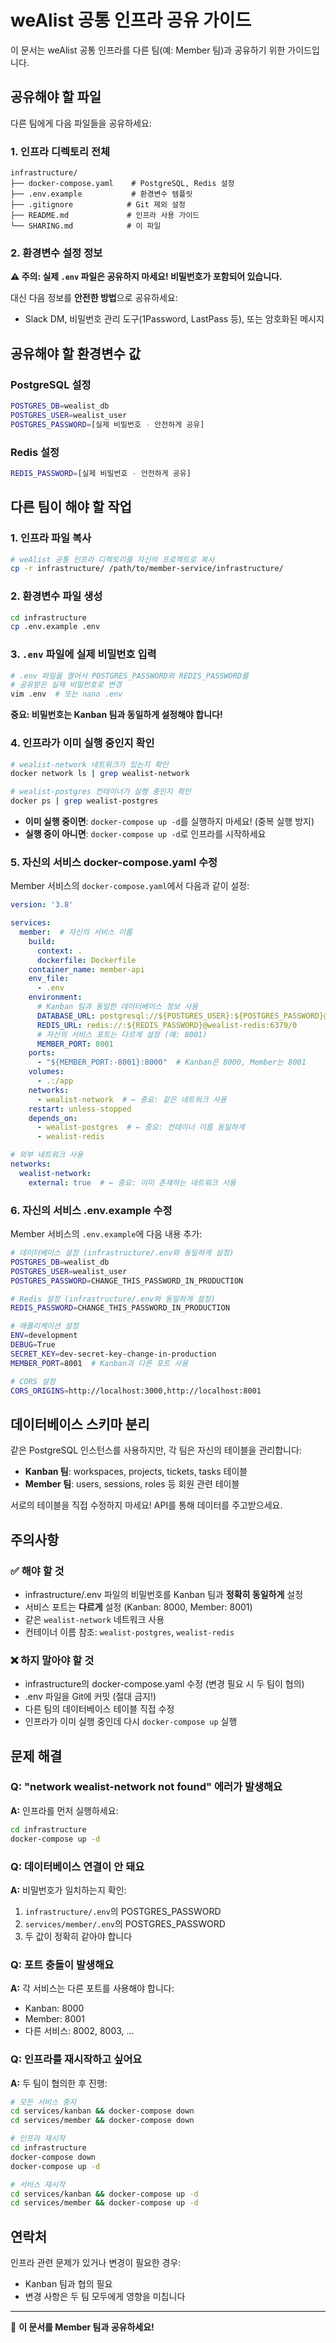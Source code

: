 # weAlist 공통 인프라 공유 가이드

이 문서는 weAlist 공통 인프라를 다른 팀(예: Member 팀)과 공유하기 위한 가이드입니다.

## 공유해야 할 파일

다른 팀에게 다음 파일들을 공유하세요:

### 1. 인프라 디렉토리 전체
```
infrastructure/
├── docker-compose.yaml    # PostgreSQL, Redis 설정
├── .env.example           # 환경변수 템플릿
├── .gitignore            # Git 제외 설정
├── README.md             # 인프라 사용 가이드
└── SHARING.md            # 이 파일
```

### 2. 환경변수 설정 정보

**⚠️ 주의: 실제 `.env` 파일은 공유하지 마세요! 비밀번호가 포함되어 있습니다.**

대신 다음 정보를 **안전한 방법**으로 공유하세요:
- Slack DM, 비밀번호 관리 도구(1Password, LastPass 등), 또는 암호화된 메시지

## 공유해야 할 환경변수 값

### PostgreSQL 설정
```bash
POSTGRES_DB=wealist_db
POSTGRES_USER=wealist_user
POSTGRES_PASSWORD=[실제 비밀번호 - 안전하게 공유]
```

### Redis 설정
```bash
REDIS_PASSWORD=[실제 비밀번호 - 안전하게 공유]
```

## 다른 팀이 해야 할 작업

### 1. 인프라 파일 복사
```bash
# weAlist 공통 인프라 디렉토리를 자신의 프로젝트로 복사
cp -r infrastructure/ /path/to/member-service/infrastructure/
```

### 2. 환경변수 파일 생성
```bash
cd infrastructure
cp .env.example .env
```

### 3. `.env` 파일에 실제 비밀번호 입력
```bash
# .env 파일을 열어서 POSTGRES_PASSWORD와 REDIS_PASSWORD를
# 공유받은 실제 비밀번호로 변경
vim .env  # 또는 nano .env
```

**중요: 비밀번호는 Kanban 팀과 동일하게 설정해야 합니다!**

### 4. 인프라가 이미 실행 중인지 확인
```bash
# wealist-network 네트워크가 있는지 확인
docker network ls | grep wealist-network

# wealist-postgres 컨테이너가 실행 중인지 확인
docker ps | grep wealist-postgres
```

- **이미 실행 중이면**: `docker-compose up -d`를 실행하지 마세요! (중복 실행 방지)
- **실행 중이 아니면**: `docker-compose up -d`로 인프라를 시작하세요

### 5. 자신의 서비스 docker-compose.yaml 수정

Member 서비스의 `docker-compose.yaml`에서 다음과 같이 설정:

```yaml
version: '3.8'

services:
  member:  # 자신의 서비스 이름
    build:
      context: .
      dockerfile: Dockerfile
    container_name: member-api
    env_file:
      - .env
    environment:
      # Kanban 팀과 동일한 데이터베이스 정보 사용
      DATABASE_URL: postgresql://${POSTGRES_USER}:${POSTGRES_PASSWORD}@wealist-postgres:5432/${POSTGRES_DB}
      REDIS_URL: redis://:${REDIS_PASSWORD}@wealist-redis:6379/0
      # 자신의 서비스 포트는 다르게 설정 (예: 8001)
      MEMBER_PORT: 8001
    ports:
      - "${MEMBER_PORT:-8001}:8000"  # Kanban은 8000, Member는 8001
    volumes:
      - .:/app
    networks:
      - wealist-network  # ← 중요: 같은 네트워크 사용
    restart: unless-stopped
    depends_on:
      - wealist-postgres  # ← 중요: 컨테이너 이름 동일하게
      - wealist-redis

# 외부 네트워크 사용
networks:
  wealist-network:
    external: true  # ← 중요: 이미 존재하는 네트워크 사용
```

### 6. 자신의 서비스 .env.example 수정

Member 서비스의 `.env.example`에 다음 내용 추가:

```bash
# 데이터베이스 설정 (infrastructure/.env와 동일하게 설정)
POSTGRES_DB=wealist_db
POSTGRES_USER=wealist_user
POSTGRES_PASSWORD=CHANGE_THIS_PASSWORD_IN_PRODUCTION

# Redis 설정 (infrastructure/.env와 동일하게 설정)
REDIS_PASSWORD=CHANGE_THIS_PASSWORD_IN_PRODUCTION

# 애플리케이션 설정
ENV=development
DEBUG=True
SECRET_KEY=dev-secret-key-change-in-production
MEMBER_PORT=8001  # Kanban과 다른 포트 사용

# CORS 설정
CORS_ORIGINS=http://localhost:3000,http://localhost:8001
```

## 데이터베이스 스키마 분리

같은 PostgreSQL 인스턴스를 사용하지만, 각 팀은 자신의 테이블을 관리합니다:

- **Kanban 팀**: workspaces, projects, tickets, tasks 테이블
- **Member 팀**: users, sessions, roles 등 회원 관련 테이블

서로의 테이블을 직접 수정하지 마세요! API를 통해 데이터를 주고받으세요.

## 주의사항

### ✅ 해야 할 것
- infrastructure/.env 파일의 비밀번호를 Kanban 팀과 **정확히 동일하게** 설정
- 서비스 포트는 **다르게** 설정 (Kanban: 8000, Member: 8001)
- 같은 `wealist-network` 네트워크 사용
- 컨테이너 이름 참조: `wealist-postgres`, `wealist-redis`

### ❌ 하지 말아야 할 것
- infrastructure의 docker-compose.yaml 수정 (변경 필요 시 두 팀이 협의)
- .env 파일을 Git에 커밋 (절대 금지!)
- 다른 팀의 데이터베이스 테이블 직접 수정
- 인프라가 이미 실행 중인데 다시 `docker-compose up` 실행

## 문제 해결

### Q: "network wealist-network not found" 에러가 발생해요
**A:** 인프라를 먼저 실행하세요:
```bash
cd infrastructure
docker-compose up -d
```

### Q: 데이터베이스 연결이 안 돼요
**A:** 비밀번호가 일치하는지 확인:
1. `infrastructure/.env`의 POSTGRES_PASSWORD
2. `services/member/.env`의 POSTGRES_PASSWORD
3. 두 값이 정확히 같아야 합니다

### Q: 포트 충돌이 발생해요
**A:** 각 서비스는 다른 포트를 사용해야 합니다:
- Kanban: 8000
- Member: 8001
- 다른 서비스: 8002, 8003, ...

### Q: 인프라를 재시작하고 싶어요
**A:** 두 팀이 협의한 후 진행:
```bash
# 모든 서비스 중지
cd services/kanban && docker-compose down
cd services/member && docker-compose down

# 인프라 재시작
cd infrastructure
docker-compose down
docker-compose up -d

# 서비스 재시작
cd services/kanban && docker-compose up -d
cd services/member && docker-compose up -d
```

## 연락처

인프라 관련 문제가 있거나 변경이 필요한 경우:
- Kanban 팀과 협의 필요
- 변경 사항은 두 팀 모두에게 영향을 미칩니다

---

📝 **이 문서를 Member 팀과 공유하세요!**
